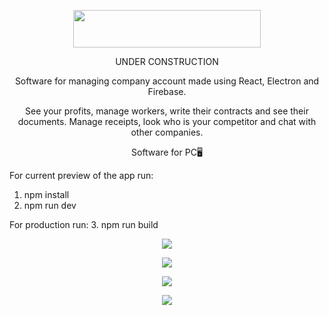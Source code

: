 <p align="center">
<img height="60" width="300" src="https://i.postimg.cc/j28ggsXg/fina-Doc-Logo.png" />
</p>

<p align="center">UNDER CONSTRUCTION</p>

<p align="center">Software for managing company account made using React, Electron and Firebase.</p>
<p align="center">See your profits, manage workers, write their contracts and see their documents. Manage receipts, look who is your competitor and chat with other companies.</p>

<p align="center">Software for PC🖥️</p>

For current preview of the app run:
1. npm install
2. npm run dev
   
For production run:
3. npm run build

<p align="center">
<img src="https://i.postimg.cc/HsxPJyYf/mainPage.png" />
</p>

<p align="center">
<img src="https://i.postimg.cc/pL5GCMnC/Comparison-Page.png" />
</p>

<p align="center">
<img src="https://i.postimg.cc/nL8dwS4J/employe-Page.png" />
</p>

<p align="center">
<img src="https://i.ibb.co/5KLvr85/search-Page.png" />
</p>
